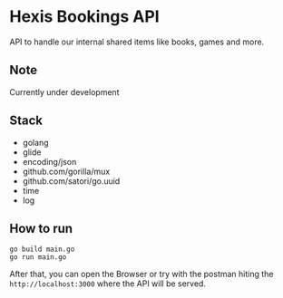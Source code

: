 # Hexis Bookings API
API to handle our internal shared items like books, games and more.

## Note
Currently under development

## Stack
- golang
- glide 
- encoding/json
- github.com/gorilla/mux
- github.com/satori/go.uuid
- time
- log

## How to run
```golang
go build main.go
go run main.go
```

After that, you can open the Browser or try with the postman hiting the `http://localhost:3000` where the API will be served.